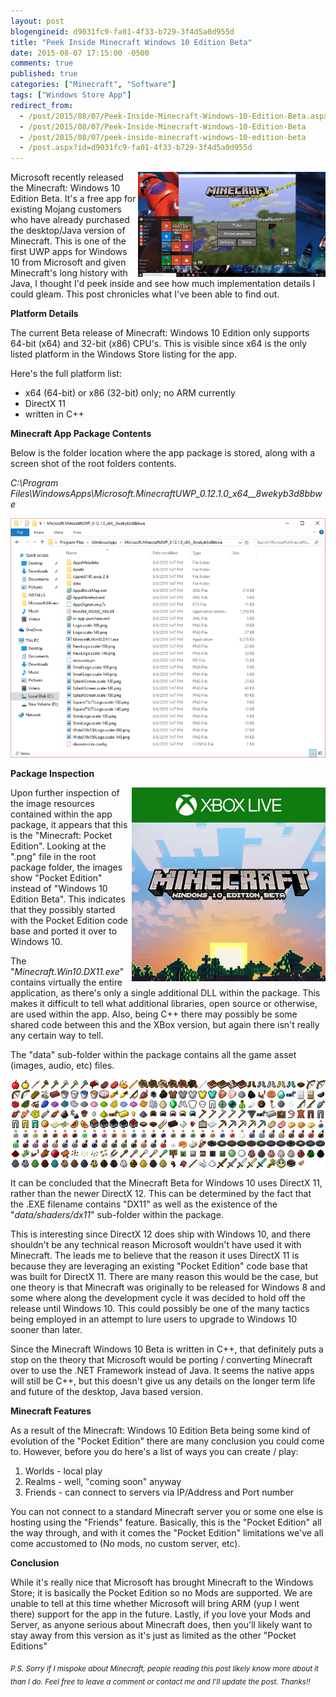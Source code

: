 ```yaml
---
layout: post
blogengineid: d9031fc9-fa01-4f33-b729-3f4d5a0d955d
title: "Peek Inside Minecraft Windows 10 Edition Beta"
date: 2015-08-07 17:15:00 -0500
comments: true
published: true
categories: ["Minecraft", "Software"]
tags: ["Windows Store App"]
redirect_from: 
  - /post/2015/08/07/Peek-Inside-Minecraft-Windows-10-Edition-Beta.aspx
  - /post/2015/08/07/Peek-Inside-Minecraft-Windows-10-Edition-Beta
  - /post/2015/08/07/peek-inside-minecraft-windows-10-edition-beta
  - /post.aspx?id=d9031fc9-fa01-4f33-b729-3f4d5a0d955d
---
```

<!-- more -->

<img style="float: right;" src="/files/2015/08/Win10MinecraftBeta001_300x168.png" alt="" />Microsoft recently released the Minecraft: Windows 10 Edition Beta. It's a free app for existing Mojang customers who have already purchased the desktop/Java version of Minecraft. This is one of the first UWP apps for Windows 10 from Microsoft and given Minecraft's long history with Java, I thought I'd peek inside and see how much implementation details I could gleam. This post chronicles what I've been able to find out.

**Platform Details**

The current Beta release of Minecraft: Windows 10 Edition only supports 64-bit (x64) and 32-bit (x86) CPU's. This is visible since x64 is the only listed platform in the Windows Store listing for the app.

Here's the full platform list:
<ul>
<li>x64 (64-bit) or x86 (32-bit) only; no ARM currently</li>
<li>DirectX 11</li>
<li>written in C++</li>
</ul>

**Minecraft App Package Contents**

Below is the folder location where the app package is stored, along with a screen shot of the root folders contents.

*C:\Program Files\WindowsApps\Microsoft.MinecraftUWP_0.12.1.0_x64__8wekyb3d8bbwe*

<img src="/files/2015/08/Win10MinecraftBetaPackageFolder.png" alt="" />

**Package Inspection**

<img style="float: right;" src="/files/2015/08/MCSquare310x310Logo.scale-100.png" alt="" />

Upon further inspection of the image resources contained within the app package, it appears that this is the "Minecraft: Pocket Edition". Looking at the ".png" file in the root package folder, the images show "Pocket Edition" instead of "Windows 10 Edition Beta". This indicates that they possibly started with the Pocket Edition code base and ported it over to Windows 10.

The "*Minecraft.Win10.DX11.exe*" contains virtually the entire application, as there's only a single additional DLL within the package. This makes it difficult to tell what additional libraries, open source or otherwise, are used within the app. Also, being C++ there may possibly be some shared code between this and the XBox version, but again there isn't really any certain way to tell.

The "data" sub-folder within the package contains all the game asset (images, audio, etc) files.

<img style="display: block; margin-left: auto; margin-right: auto;" src="/files/2015/08/Win10MinecraftImageAssets.png" alt="" />

It can be concluded that the Minecraft Beta for Windows 10 uses DirectX 11, rather than the newer DirectX 12. This can be determined by the fact that the .EXE filename contains "DX11" as well as the existence of the "*data/shaders/dx11*" sub-folder within the package.

This is interesting since DirectX 12 does ship with Windows 10, and there shouldn't be any technical reason Microsoft wouldn't have used it with Minecraft. The leads me to believe that the reason it uses DirectX 11 is because they are leveraging an existing "Pocket Edition" code base that was built for DirectX 11. There are many reason this would be the case, but one theory is that Minecraft was originally to be released for Windows 8 and some where along the development cycle it was decided to hold off the release until Windows 10. This could possibly be one of the many tactics being employed in an attempt to lure users to upgrade to Windows 10 sooner than later.

Since the Minecraft Windows 10 Beta is written in C++, that definitely puts a stop on the theory that Microsoft would be porting / converting Minecraft over to use the .NET Framework instead of Java. It seems the native apps will still be C++, but this doesn't give us any details on the longer term life and future of the desktop, Java based version.

**Minecraft Features**

As a result of the Minecraft: Windows 10 Edition Beta being some kind of evolution of the "Pocket Edition" there are many conclusion you could come to. However, before you do here's a list of ways you can create / play:
<ol>
<li>Worlds - local play</li>
<li>Realms - well, "coming soon" anyway</li>
<li>Friends - can connect to servers via IP/Address and Port number</li>
</ol>

You can not connect to a standard Minecraft server you or some one else is hosting using the "Friends" feature. Basically, this is the "Pocket Edition" all the way through, and with it comes the "Pocket Edition" limitations we've all come accustomed to (No mods, no custom server, etc).

**Conclusion**

While it's really nice that Microsoft has brought Minecraft to the Windows Store; it is basically the Pocket Edition so no Mods are supported. We are unable to tell at this time whether Microsoft will bring ARM (yup I went there) support for the app in the future. Lastly, if you love your Mods and Server, as anyone serious about Minecraft does, then you'll likely want to stay away from this version as it's just as limited as the other "Pocket Editions"

<sub>*P.S. Sorry if I mispoke about Minecraft, people reading this post likely know more about it than I do. Feel free to leave a comment or contact me and I'll update the post. Thanks!!*</sub>
